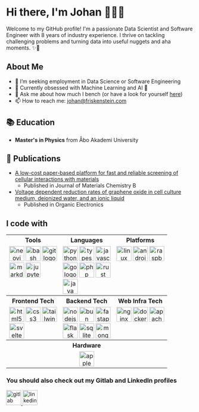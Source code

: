 # Hi there, I'm Johan 👋👨‍💻

Welcome to my GitHub profile! I'm a passionate Data Scientist and Software Engineer with 8 years of industry experience. I thrive on tackling challenging problems and turning data into useful nuggets and aha moments. ✨🥔

## About Me

- 🔭 I’m seeking employment in Data Science or Software Engineering
- 🌱 Currently obsessed with Machine Learning and AI 🤖
- 💬 Ask me about how much I bench (or have a look for yourself [here](https://openpowerlifting.org/u/johanfrisk))
- 📫 How to reach me: [johan@friskenstein.com](mailto:johan@friskenstein.com)

## 📚 Education

- **Master's in Physics** from Åbo Akademi University

## 📝 Publications

- [A low-cost paper-based platform for fast and reliable screening of cellular interactions with materials](https://dx.doi.org/10.1039/C9TB01958H)
  - Published in Journal of Materials Chemistry B
- [Voltage dependent reduction rates of graphene oxide in cell culture medium, deionized water, and an ionic liquid](https://doi.org/10.1016/j.orgel.2017.04.029)
  - Published in Organic Electronics

## I code with

<table>
  <tr>
    <th>Tools</th>
    <th>Languages</th>
    <th>Platforms</th>
  </tr>
  <tr>
    <td align="center" style="vertical-align: top;">
    <div style="display: grid; grid-template-columns: repeat(3, 1fr); grid-gap: 4px;">
      <img src="https://skillicons.dev/icons?i=neovim" height="40" alt="neovim logo" title="neovim" />
      <img src="https://skillicons.dev/icons?i=bash" height="40" alt="bash logo" title="bash" />
      <img src="https://skillicons.dev/icons?i=git" height="40" alt="git logo" title="git" />
      <img src="https://skillicons.dev/icons?i=md" height="40" alt="markdown logo" title="markdown" />
      <img src="https://cdn.jsdelivr.net/gh/devicons/devicon/icons/jupyter/jupyter-original.svg" height="40" alt="jupyter logo" title="jupyter" />
      </div>
    </td>
    <td align="center" style="vertical-align: top;">
    <div style="display: grid; grid-template-columns: repeat(3, 1fr); grid-gap: 4px;">
      <img src="https://skillicons.dev/icons?i=py" height="40" alt="python logo" title="python" />
      <img src="https://skillicons.dev/icons?i=ts" height="40" alt="typescript logo" title="typescript" />
      <img src="https://skillicons.dev/icons?i=js" height="40" alt="javascript logo" title="javascript" />
      <img src="https://skillicons.dev/icons?i=go" height="40" alt="go logo" title="go" />
      <img src="https://skillicons.dev/icons?i=php" height="40" alt="php logo" title="php" />
      <img src="https://skillicons.dev/icons?i=rust" height="40" alt="rust logo" title="rust" />
      <img src="https://skillicons.dev/icons?i=java" height="40" alt="java logo" title="java" />
      </div>
    </td>
    <td align="center" style="vertical-align: top;">
    <div style="display: grid; grid-template-columns: repeat(3, 1fr); grid-gap: 4px;">
      <img src="https://skillicons.dev/icons?i=linux" height="40" alt="linux logo" title="linux" />
      <img src="https://cdn.simpleicons.org/android/3DDC84" height="40" alt="android logo" title="android" />
      <img src="https://skillicons.dev/icons?i=raspberrypi" height="40" alt="raspberrypi logo" title="raspberrypi" />
      </div>
    </td>
  </tr>
  <tr>
    <th>Frontend Tech</th>
    <th>Backend Tech</th>
    <th>Web Infra Tech</th>
  </tr>
  <tr>
    <td align="center" style="vertical-align: top;">
    <div style="display: grid; grid-template-columns: repeat(3, 1fr); grid-gap: 4px;">
      <img src="https://skillicons.dev/icons?i=html" height="40" alt="html5 logo" title="html5" />
      <img src="https://skillicons.dev/icons?i=css" height="40" alt="css3 logo" title="css3" />
      <img src="https://cdn.simpleicons.org/tailwindcss/06B6D4" height="40" alt="tailwindcss logo" title="tailwindcss" />
      <img src="https://cdn.jsdelivr.net/gh/devicons/devicon/icons/svelte/svelte-original.svg" height="40" alt="svelte logo" title="svelte" />
        </div>
    </td>
    <td align="center" style="vertical-align: top;">
    <div style="display: grid; grid-template-columns: repeat(3, 1fr); grid-gap: 4px;">
      <img src="https://skillicons.dev/icons?i=nodejs" height="40" alt="nodejs logo" title="nodejs" />
      <img src="https://skillicons.dev/icons?i=bun" height="40" alt="bun logo" title="bun" />
      <img src="https://skillicons.dev/icons?i=fastapi" height="40" alt="fastapi logo" title="fastapi" />
      <img src="https://skillicons.dev/icons?i=flask" height="40" alt="flask logo" title="flask" />
      <img src="https://skillicons.dev/icons?i=sqlite" height="40" alt="sqlite logo" title="sqlite" />
      <img src="https://skillicons.dev/icons?i=mongodb" height="40" alt="mongodb logo" title="mongodb" />
      </div>
    </td>
    <td align="center" style="vertical-align: top;">
    <div style="display: grid; grid-template-columns: repeat(3, 1fr); grid-gap: 4px;">
      <img src="https://cdn.simpleicons.org/nginx/009639" height="40" alt="nginx logo" title="nginx" />
      <img src="https://skillicons.dev/icons?i=docker" height="40" alt="docker logo" title="docker" />
      <img src="https://cdn.jsdelivr.net/gh/devicons/devicon/icons/apache/apache-original.svg" height="40" alt="apache logo" title="apache" />
        </div>
    </td>
  </tr>
  <tr>
    <th colspan="3">Hardware</th>
  </tr>
  <tr>
    <td colspan="3" align="center">
      <img src="https://img.shields.io/badge/Apple-000000?logo=apple&logoColor=white&style=for-the-badge" height="40" alt="apple logo" title="apple" />
    </td>
  </tr>
</table>


### You should also check out my Gitlab and LinkedIn profiles

<a href="https://gitlab.com/friskenstein">
    <img src="https://skillicons.dev/icons?i=gitlab" height="40" title="gitlab"  />
</a>
<a href="https://www.linkedin.com/in/johan-frisk">
<img src="https://skillicons.dev/icons?i=linkedin" height="40" title="linkedin"  />
</a>
